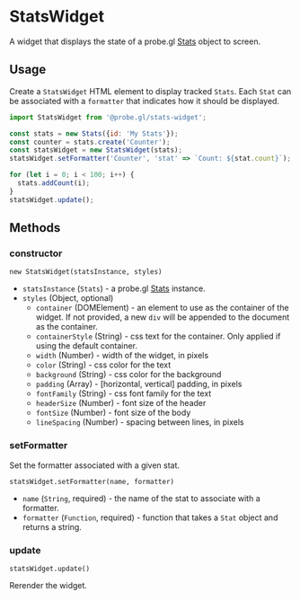 # StatsWidget

A widget that displays the state of a probe.gl [Stats](/docs/api-reference/log/stats.md) object to screen.

## Usage

Create a `StatsWidget` HTML element to display tracked `Stats`. Each `Stat` can
be associated with a `formatter` that indicates how it should be displayed.

```js
import StatsWidget from '@probe.gl/stats-widget';

const stats = new Stats({id: 'My Stats'});
const counter = stats.create('Counter');
const statsWidget = new StatsWidget(stats);
statsWidget.setFormatter('Counter', 'stat' => `Count: ${stat.count}`);

for (let i = 0; i < 100; i++) {
  stats.addCount(i);
}
statsWidget.update();
```

## Methods

### constructor

`new StatsWidget(statsInstance, styles)`

* `statsInstance` (`Stats`) - a probe.gl [Stats](/docs/api-reference/log/stats.md) instance.
* `styles` (Object, optional)
  - `container` (DOMElement) - an element to use as the container of the widget. If not provided, a new `div` will be appended to the document as the container.
  - `containerStyle` (String) - css text for the container. Only applied if using the default container.
  - `width` (Number) - width of the widget, in pixels
  - `color` (String) - css color for the text
  - `background` (String) - css color for the background
  - `padding` (Array) - [horizontal, vertical] padding, in pixels
  - `fontFamily` (String) - css font family for the text
  - `headerSize` (Number) - font size of the header
  - `fontSize` (Number) - font size of the body
  - `lineSpacing` (Number) - spacing between lines, in pixels

### setFormatter

Set the formatter associated with a given stat.

`statsWidget.setFormatter(name, formatter)`

* `name` (`String`, required) - the name of the stat to associate with a formatter.
* `formatter` (`Function`, required) - function that takes a `Stat` object and returns a string.


### update

`statsWidget.update()`

Rerender the widget.
